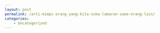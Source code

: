 ```yaml
---
layout: post
permalink: /arti-mimpi-orang-yang-kita-suka-lamaran-sama-orang-lain/
categories:
    - Uncategorized
---
```


